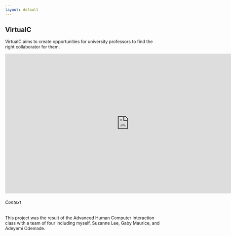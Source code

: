 ```yaml
---
layout: default
---
```


## VirtualC

VirtualC aims to create opportunities for university professors to find the right collaborator for them.


<iframe style="border: 1px solid rgba(0, 0, 0, 0.1);" width="800" height="450" src="https://www.figma.com/embed?embed_host=share&url=https%3A%2F%2Fwww.figma.com%2Ffile%2FCAe3E8GvkzFolicrR9fMd6%2F4400-Affinity-Diagram%3Fnode-id%3D594%253A10784&chrome=DOCUMENTATION" allowfullscreen></iframe>


###### Context

This project was the result of the Advanced Human Computer Interaction class with a team of four including myself, Suzanne Lee, Gaby Maurice, and Adeyemi Odemade.

